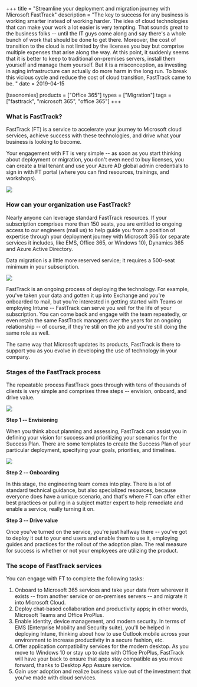 +++
title = "Streamline your deployment and migration journey with Microsoft FastTrack"
description = "The key to success for any business is working smarter instead of working harder. The idea of cloud technologies that can make your work a lot easier is very tempting. That sounds great to the business folks -- until the IT guys come along and say there's a whole bunch of work that should be done to get there. Moreover, the cost of transition to the cloud is not limited by the licenses you buy but comprise multiple expenses that arise along the way. At this point, it suddenly seems that it is better to keep to traditional on-premises servers, install them yourself and manage them yourself. But it is a misconception, as investing in aging infrastructure can actually do more harm in the long run. To break this vicious cycle and reduce the cost of cloud transition, FastTrack came to be.  "
date = 2019-04-15

[taxonomies]
products = ["Office 365"]
types = ["Migration"]
tags = ["fasttrack", "microsoft 365", "office 365"]
+++

### What is FastTrack?

FastTrack (FT) is a service to accelerate your journey to Microsoft
cloud services, achieve success with these technologies, and drive what
your business is looking to become.

Your engagement with FT is very simple -- as soon as you start thinking
about deployment or migration, you don't even need to buy licenses, you
can create a trial tenant and use your Azure AD global admin credentials
to sign in with FT portal (where you can find resources, trainings, and
workshops).

![](https://o365hq.com/images/317.png)

### How can your organization use FastTrack?

Nearly anyone can leverage standard FastTrack resources. If your
subscription comprises more than 150 seats, you are entitled to ongoing
access to our engineers (mail us) to help guide you from a position of
expertise through your deployment journey with Microsoft 365 (or
separate services it includes, like EMS, Office 365, or Windows
10), Dynamics 365 and Azure Active Directory.

Data migration is a little more reserved service; it requires a 500-seat
minimum in your subscription.

![](https://o365hq.com/images/316.png)

FastTrack is an ongoing process of deploying the technology. For
example, you've taken your data and gotten it up into Exchange and
you're onboarded to mail, but you're interested in getting started with
Teams or employing Intune -- FastTrack can serve you well for the life
of your subscription. You can come back and engage with the team
repeatedly, or even retain the same FastTrack managers over the years
for an ongoing relationship -- of course, if they're still on the job and
you're still doing the same role as well.

The same way that Microsoft updates its products, FastTrack is there to
support you as you evolve in developing the use of technology in your
company.

### Stages of the FastTrack process

The repeatable process FastTrack goes through with tens of thousands of
clients is very simple and comprises three steps -- envision, onboard,
and drive value.

![](https://o365hq.com/images/318.png)

**Step 1 -- Envisioning**

When you think about planning and assessing, FastTrack can assist you in
defining your vision for success and prioritizing your scenarios for the
Success Plan. There are some templates to create the Success Plan of
your particular deployment, specifying your goals, priorities, and
timelines.

![](https://o365hq.com/images/319.png)

**Step 2 -- Onboarding**

In this stage, the engineering team comes into play. There is a lot of
standard technical guidance, but also specialized resources, because
everyone does have a unique scenario, and that's where FT can offer
either best practices or pulling in a subject matter expert to help
remediate and enable a service, really turning it on.

**Step 3 -- Drive value**

Once you've turned on the service, you're just halfway there -- you've
got to deploy it out to your end users and enable them to use it,
employing guides and practices for the rollout of the adoption plan. The
real measure for success is whether or not your employees are utilizing
the product.

### The scope of FastTrack services

You can engage with FT to complete the following tasks:

1.  Onboard to Microsoft 365 services and take your data from wherever
    it exists -- from another service or on-premises servers -- and
    migrate it into Microsoft Cloud.
2.  Deploy chat-based collaboration and productivity apps; in other
    words, Microsoft Teams and Office ProPlus.
3.  Enable identity, device management, and modern security. In terms of
    EMS (Enterprise Mobility and Security suite), you'll be
    helped in deploying Intune, thinking about how to use Outlook mobile
    across your environment to increase productivity in a secure
    fashion, etc.
4.  Offer application compatibility services for the modern desktop. As
    you move to Windows 10 or stay up to date with Office ProPlus,
    FastTrack will have your back to ensure that apps stay compatible as
    you move forward, thanks to Desktop App Assure service.
5.  Gain user adoption and realize business value out of the investment
    that you've made with cloud services.
